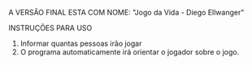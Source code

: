 A VERSÃO FINAL ESTA COM NOME: "Jogo da Vida - Diego Ellwanger"

INSTRUÇÕES PARA USO

1) Informar quantas pessoas irão jogar
2) O programa automaticamente irá orientar o jogador sobre o jogo.
